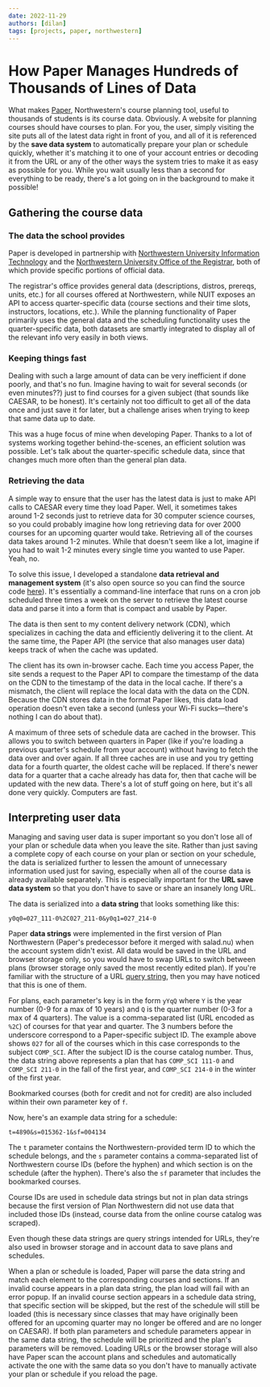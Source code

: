 ```yaml
---
date: 2022-11-29
authors: [dilan]
tags: [projects, paper, northwestern]
---
```


# How Paper Manages Hundreds of Thousands of Lines of Data

What makes [Paper](https://www.dilanxd.com/paper), Northwestern's course planning tool, useful to thousands of students is its course data. Obviously. A website for planning courses should have courses to plan. For you, the user, simply visiting the site puts all of the latest data right in front of you, and all of it is referenced by the **save data system** to automatically prepare your plan or schedule quickly, whether it's matching it to one of your account entries or decoding it from the URL or any of the other ways the system tries to make it as easy as possible for you. While you wait usually less than a second for everything to be ready, there's a lot going on in the background to make it possible!

<!--truncate-->

## Gathering the course data

### The data the school provides

Paper is developed in partnership with [Northwestern University Information Technology](https://www.it.northwestern.edu) and the [Northwestern University Office of the Registrar](https://www.registrar.northwestern.edu), both of which provide specific portions of official data.

The registrar's office provides general data (descriptions, distros, prereqs, units, etc.) for all courses offered at Northwestern, while NUIT exposes an API to access quarter-specific data (course sections and their time slots, instructors, locations, etc.). While the planning functionality of Paper primarily uses the general data and the scheduling functionality uses the quarter-specific data, both datasets are smartly integrated to display all of the relevant info very easily in both views.

### Keeping things fast

Dealing with such a large amount of data can be very inefficient if done poorly, and that's no fun. Imagine having to wait for several seconds (or even minutes??) just to find courses for a given subject (that sounds like CAESAR, to be honest). It's certainly not too difficult to get all of the data once and just save it for later, but a challenge arises when trying to keep that same data up to date.

This was a huge focus of mine when developing Paper. Thanks to a lot of systems working together behind-the-scenes, an efficient solution was possible. Let's talk about the quarter-specific schedule data, since that changes much more often than the general plan data.

### Retrieving the data

A simple way to ensure that the user has the latest data is just to make API calls to CAESAR every time they load Paper. Well, it sometimes takes around 1-2 seconds just to retrieve data for 30 computer science courses, so you could probably imagine how long retrieving data for over 2000 courses for an upcoming quarter would take. Retrieving all of the courses data takes around 1-2 minutes. While that doesn't seem like a lot, imagine if you had to wait 1-2 minutes every single time you wanted to use Paper. Yeah, no.

To solve this issue, I developed a standalone **data retrieval and management system** (it's also open source so you can find the source code [here](https://github.com/dilanx/paper.nu-data)). It's essentially a command-line interface that runs on a cron job scheduled three times a week on the server to retrieve the latest course data and parse it into a form that is compact and usable by Paper.

The data is then sent to my content delivery network (CDN), which specializes in caching the data and efficiently delivering it to the client. At the same time, the Paper API (the service that also manages user data) keeps track of when the cache was updated.

The client has its own in-browser cache. Each time you access Paper, the site sends a request to the Paper API to compare the timestamp of the data on the CDN to the timestamp of the data in the local cache. If there's a mismatch, the client will replace the local data with the data on the CDN. Because the CDN stores data in the format Paper likes, this data load operation doesn't even take a second (unless your Wi-Fi sucks—there's nothing I can do about that).

A maximum of three sets of schedule data are cached in the browser. This allows you to switch between quarters in Paper (like if you're loading a previous quarter's schedule from your account) without having to fetch the data over and over again. If all three caches are in use and you try getting data for a fourth quarter, the oldest cache will be replaced. If there's newer data for a quarter that a cache already has data for, then that cache will be updated with the new data. There's a lot of stuff going on here, but it's all done very quickly. Computers are fast.

## Interpreting user data

Managing and saving user data is super important so you don't lose all of your plan or schedule data when you leave the site. Rather than just saving a complete copy of each course on your plan or section on your schedule, the data is serialized further to lessen the amount of unnecessary information used just for saving, especially when all of the course data is already available separately. This is especially important for the **URL save data system** so that you don't have to save or share an insanely long URL.

The data is serialized into a **data string** that looks something like this:

```
y0q0=027_111-0%2C027_211-0&y0q1=027_214-0
```

Paper **data strings** were implemented in the first version of Plan Northwestern (Paper's predecessor before it merged with salad.nu) when the account system didn't exist. All data would be saved in the URL and browser storage only, so you would have to swap URLs to switch between plans (browser storage only saved the most recently edited plan). If you're familiar with the structure of a URL [query string](https://en.wikipedia.org/wiki/Query_string), then you may have noticed that this is one of them.

For plans, each parameter's key is in the form `yYqQ` where `Y` is the year number (0-9 for a max of 10 years) and `Q` is the quarter number (0-3 for a max of 4 quarters). The value is a comma-separated list (URL encoded as `%2C`) of courses for that year and quarter. The 3 numbers before the underscore correspond to a Paper-specific subject ID. The example above shows `027` for all of the courses which in this case corresponds to the subject `COMP_SCI`. After the subject ID is the course catalog number. Thus, the data string above represents a plan that has `COMP_SCI 111-0` and `COMP_SCI 211-0` in the fall of the first year, and `COMP_SCI 214-0` in the winter of the first year.

Bookmarked courses (both for credit and not for credit) are also included within their own parameter key of `f`.

Now, here's an example data string for a schedule:

```
t=4890&s=015362-1&sf=004134
```

The `t` parameter contains the Northwestern-provided term ID to which the schedule belongs, and the `s` parameter contains a comma-separated list of Northwestern course IDs (before the hyphen) and which section is on the schedule (after the hyphen). There's also the `sf` parameter that includes the bookmarked courses.

Course IDs are used in schedule data strings but not in plan data strings because the first version of Plan Northwestern did not use data that included those IDs (instead, course data from the online course catalog was scraped).

Even though these data strings are query strings intended for URLs, they're also used in browser storage and in account data to save plans and schedules.

When a plan or schedule is loaded, Paper will parse the data string and match each element to the corresponding courses and sections. If an invalid course appears in a plan data string, the plan load will fail with an error popup. If an invalid course section appears in a schedule data string, that specific section will be skipped, but the rest of the schedule will still be loaded (this is necessary since classes that may have originally been offered for an upcoming quarter may no longer be offered and are no longer on CAESAR). If both plan parameters and schedule parameters appear in the same data string, the schedule will be prioritized and the plan's parameters will be removed. Loading URLs or the browser storage will also have Paper scan the account plans and schedules and automatically activate the one with the same data so you don't have to manually activate your plan or schedule if you reload the page.
